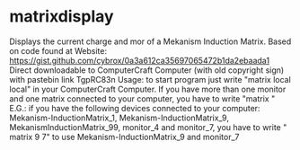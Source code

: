 # matrixdisplay
Displays the current charge and mor of a Mekanism Induction Matrix.
Based on code found at Website: https://gist.github.com/cybrox/0a3a612ca35697065472b1da2ebaada1
Direct downloadable to ComputerCraft Computer (with old copyright sign) with pastebin link TgpRC83n
Usage: to start program just write "matrix local local" in your ComputerCraft Computer.
If you have more than one monitor and one matrix connected to your computer, you have to write "matrix <number of matrix> <number of monitor>"
E.G.: if you have the following devices connected to your computer: Mekanism-InductionMatrix_1, Mekanism-InductionMatrix_9, MekanismInductionMatrix_99, monitor_4 and monitor_7, you have to write " matrix 9 7" to use Mekanism-InductionMatrix_9 and monitor_7
